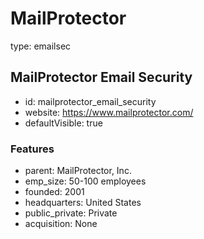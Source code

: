 # MailProtector
type: emailsec

## MailProtector Email Security
- id: mailprotector_email_security
- website: https://www.mailprotector.com/
- defaultVisible: true

### Features
- parent: MailProtector, Inc.
- emp_size: 50-100 employees
- founded: 2001
- headquarters: United States
- public_private: Private
- acquisition: None
